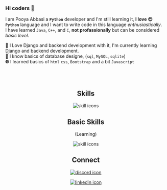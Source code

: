 ### Hi coders  👋

I am Pooya Abbasi 
a **`Python`** developer and I'm still learning it, **I love 😍 `Python`** language and I want to write code in this language _enthusiastically_.<br>
I have learned `Java`, `C++`, and `C`, **not profassionally** but can be considered _basic level_.<br>

**🌱** I Love Django and backend development with it, I'm currently learning Django and backend development. <br>
**🧾** I know basics of database designe, (`sql`, `MySQL`, `sqlite`) <br>
**🌐** I learned basics of `html` `css`, `Bootstrap` and a bit `Javascript` 


<br><br>
<div align='center'>
  <h2 align="center">Skills</h2>
  <P>
      <img alt="skill icons" src="https://skillicons.dev/icons?i=python,django,pycharm,java,cpp&perline=5&theme=dark" />
  </P>
</div>
<div align="center">
  <h2 align='center'>Basic Skills</h2>
  <P>(Learning)</P>
  <P>
    <img alt='skill icons' src="https://skillicons.dev/icons?i=mysql,sqlite,html,css,bootstrap&perline=5&theme=dark" />
  </P>
</div>

<div align="center">
  <h2 align='center'> Connect </h2> 
    <p>
      <a href="https://discordapp.com/users/1076733171405688862">
        <img alt="discord icon" src="https://skillicons.dev/icons?i=discord&theme=dark" /> <br>
      </a>  
    </p>
    <p>
        <a href="www.linkedin.com/in/-pooyaabbasi-">
        <img alt="linkedin icon" src="https://skillicons.dev/icons?i=linkedin&theme=dark" />
        </a> <br>
    </p>
    
</div>

